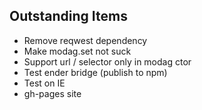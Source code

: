 Outstanding Items
-----------------

* Remove reqwest dependency
* Make modag.set not suck
* Support url / selector only in modag ctor
* Test ender bridge (publish to npm)
* Test on IE
* gh-pages site
